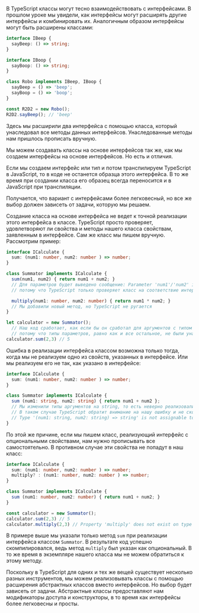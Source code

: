 В TypeScript классы могут тесно взаимодействовать с интерфейсами. В прошлом уроке мы увидели, как интерфейсы могут расширять другие интерфейсы и комбинировать их. Аналогичным образом интерфейсы могут быть расширены классами:

```typescript
interface IBeep {
  sayBeep: () => string;
}

interface IBoop {
  sayBoop: () => string;
}

class Robo implements IBeep, IBoop {
  sayBeep = () => 'beep';
  sayBoop = () => 'boop';
}

const R2D2 = new Robo();
R2D2.sayBeep(); // 'beep'
```

Здесь мы расширили два интерфейса с помощью класса, который унаследовал все методы данных интерфейсов. Унаследованные методы нам пришлось прописать вручную.

Мы можем создавать классы на основе интерфейсов так же, как мы создаем интерфейсы на основе интерфейсов. Но есть и отличия.

Если мы создаем интерфейс или тип и потом транспилируем TypeScript в JavaScript, то в коде не останется образца этого интерфейса. В то же время при создании класса его образец всегда переносится и в JavaScript при транспиляции.

Получается, что вариант с интерфейсами более легковесный, но все же выбор должен зависеть от задачи, которую мы решаем.

Создание класса на основе интерфейса не ведет к точной реализации этого интерфейса в классе. TypeScript просто проверяет, удовлетворяют ли свойства и методы нашего класса свойствам, заявленным в интерфейсе. Сам же класс мы пишем вручную. Рассмотрим пример:

```typescript
interface ICalculate {
  sum: (num1: number, num2: number ) => number;
}

class Summator implements ICalculate {
  sum(num1, num2) { return num1 + num2; }
  // Для параметров будет выведено сообщение: Parameter 'num1'/'num2' implicitly has an 'any' type,
  // потому что TypeScript только проверяет класс на соответствие интерфейсу, но не наследуется от него полноценно

  multiply(num1: number, num2: number) { return num1 * num2; }
  // Мы добавили новый метод, но TypeScript не ругается
}

let calculator = new Summator();
  // Наш код сработает, как если бы он сработал для аргументов с типом any,
  // потому что типы параметров, равно как и все остальное, не были унаследованы классом при реализации интерфейса
calculator.sum(2,3) // 5
```

Ошибка в реализации интерфейса классом возможна только тогда, когда мы не реализуем одно из свойств, указанных в интерфейсе. Или мы реализуем его не так, как указано в интерфейсе:

```typescript
interface ICalculate {
  sum: (num1: number, num2: number ) => number;
}

class Summator implements ICalculate {
  sum (num1: string, num2: string) { return num1 + num2 };
  // Мы изменили типы аргументов на string, то есть неверно реализовали интерфейс
  // В таком случае TypeScript обратит внимание на нашу ошибку и не скопилируется:
  // Type '(num1: string, num2: string) => string' is not assignable to type '(num1: number, num2: number) => number'.
}
```

По этой же причине, если мы пишем класс, реализующий интерфейс с опциональными свойствами, нам нужно прописывать все самостоятельно. В противном случае эти свойства не попадут в наш класс:

```typescript
interface ICalculate {
  sum: (num1: number, num2: number ) => number;
  multiply? : (num1: number, num2: number ) => number;
}

class Summator implements ICalculate {
  sum (num1: number, num2: number) { return num1 + num2; }
}

const calculator = new Summator();
calculator.sum(2,3) // 5
calculator.multiply(2,3) // Property 'multiply' does not exist on type 'Summator'.
```

В примере выше мы указали только метод `sum` при реализации интерфейса классом `Summator`. В результате код успешно скомпилировался, ведь метод `multiply` был указан как опциональный. В то же время в экземпляре нашего класса мы не можем обратиться к этому методу.

Поскольку в TypeScript для одних и тех же вещей существует несколько разных инструментов, мы можем реализовывать классы с помощью расширения абстрактных классов вместо интерфейсов. Но выбор будет зависеть от задачи. Абстрактные классы предоставляют нам модификаторы доступа и конструкторы, в то время как интерфейсы более легковесны и просты.
